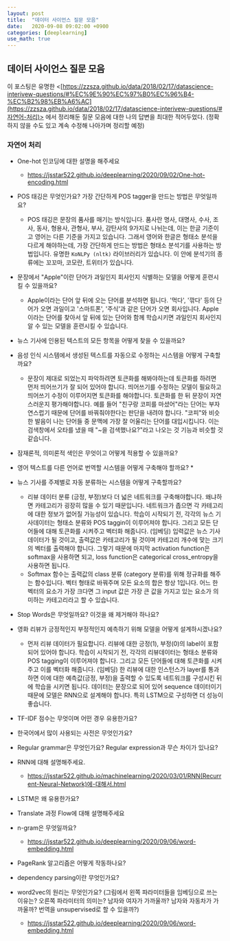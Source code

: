 ```yaml
---
layout: post
title:  "데이터 사이언스 질문 모음"
date:   2020-09-08 09:02:00 +0900
categories: [deeplearning]
use_math: true
---
```


## 데이터 사이언스 질문 모음

이 포스팅은 유명한 <[https://zzsza.github.io/data/2018/02/17/datascience-interivew-questions/#%EC%9E%90%EC%97%B0%EC%96%B4-%EC%B2%98%EB%A6%AC](https://zzsza.github.io/data/2018/02/17/datascience-interivew-questions/#자연어-처리)> 에서 정리해둔 질문 모음에 대한 나의 답변을 최대한 적어두었다. (정확하지 않을 수도 있고 계속 수정해 나아가며 정리할 예정)

### 자연어 처리

* One-hot 인코딩에 대한 설명을 해주세요
  * <https://jsstar522.github.io/deeplearning/2020/09/02/One-hot-encoding.html>

* POS 태깅은 무엇인가요? 가장 간단하게 POS tagger을 만드는 방법은 무엇일까요?
  * POS 태깅은 문장의 품사를 매기는 방식입니다. 품사란 명사, 대명사, 수사, 조사, 동사, 형용사, 관형사, 부사, 감탄사의 9가지로 나뉘는데, 이는 한글 기준이고 영어는 다른 기준을 가지고 있습니다. 그래서 영어와 한글은 형태소 분석을 다르게 해야하는데, 가장 간단하게 만드는 방법은 형태소 분석기를 사용하는 방법입니다. 유명한 `KoNLPy (nltk)` 라이브러리가 있습니다. 이 안에 분석기의 종류에는 꼬꼬마, 코모란, 트위터가 있습니다.
* 문장에서 "Apple"이란 단어가 과일인지 회사인지 식별하는 모델을 어떻게 훈련시킬 수 있을까요?
  * Apple이라는 단어 앞 뒤에 오는 단어를 분석하면 됩니다. '먹다', '깎다' 등의 단어가 오면 과일이고 '스마트폰', '주식'과 같은 단어가 오면 회사입니다. Apple 이라는 단어를 찾아서 앞 뒤에 있는 단어와 함께 학습시키면 과일인지 회사인지 알 수 있는 모델을 훈련시킬 수 있습니다.
* 뉴스 기사에 인용된 텍스트의 모든 항목을 어떻게 찾을 수 있을까요?
* 음성 인식 시스템에서 생성된 텍스트를 자동으로 수정하는 시스템을 어떻게 구축할까요?
  * 문장이 제대로 되었는지 파악하려면 토큰화를 해봐야하는데 토큰화를 하려면 먼저 띄어쓰기가 잘 되어 있어야 합니다. 띄어쓰기를 수정하는 모델이 필요하고 띄어쓰기 수정이 이루어지면 토큰화를 해야합니다. 토큰화를 한 뒤 문장이 자연스러운지 평가해야합니다. 예를 들어 "친구랑 코피를 마셨어"라는 단어는 부자연스럽기 때문에 단어를 바꿔줘야한다는 판단을 내려야 합니다. "코피"와 비슷한 발음이 나는 단어들 중 문맥에 가장 잘 어울리는 단어를 대입시킵니다. 이는 검색창에서 오타를 냈을 때 "~을 검색했나요?"라고 나오는 것 기능과 비슷할 것 같습니다.
* 잠재론적, 의미론적 색인은 무엇이고 어떻게 적용할 수 있을까요?
* 영어 텍스트를 다른 언어로 번역할 시스템을 어떻게 구축해야 할까요?
  * 
* 뉴스 기사를 주제별로 자동 분류하는 시스템을 어떻게 구축할까요?
  * 리뷰 데이터 분류 (긍정, 부정)보다 더 넓은 네트워크를 구축해야합니다. 왜냐하면 카테고리가 굉장히 많을 수 있기 때문입니다. 네트워크가 좁으면 각 카테고리에 대한 정보가 없어질 가능성이 있습니다. 학습이 시작되기 전, 각각의 뉴스 기사데이터는 형태소 분류와 POS taggin이 이루어져야 합니다. 그리고 모든 단어들에 대해 토큰화를 시켜주고 벡터화 해줍니다. (임베딩) 입력값은 뉴스 기사 데이터가 될 것이고, 출력값은 카테고리가 될 것이며 카테고리 개수에 맞는 크기의 벡터를 출력해야 합니다. 그렇기 때문에 마지막 activation function은 softmax을 사용하면 되고, loss function은 categorical cross_entropy을 사용하면 됩니다.
  * Softmax 함수는 출력값의 class 분류 (category 분류)를 위해 정규화를 해주는 함수입니다. 벡터 형태로 바꿔주며 모든 요소의 합은 항상 1입니다. 어느 한 벡터의 요소가 가장 크다면 그 input 값은 가장 큰 값을 가지고 있는 요소가 의미하는 카테고리라고 할 수 있습니다.
* Stop Words은 무엇일까요? 이것을 왜 제거해야 하나요?
* 영화 리뷰가 긍정적인지 부정적인지 예측하기 위해 모델을 어떻게 설계하시겠나요?
  * 먼저 리뷰 데이터가 필요합니다. 리뷰에 대한 긍정(1), 부정(0)의 label이 포함되어 있어야 합니다. 학습이 시작되기 전, 각각의 리뷰데이터는 형태소 분류와 POS tagging이 이루어져야 합니다. 그리고 모든 단어들에 대해 토큰화를 시켜주고 이를 벡터화 해줍니다. (임베딩) 한 리뷰에 대한 인스턴스가 layer를 통과하면 이에 대한 예측값(긍정, 부정)을 출력할 수 있도록 네트워크를 구성시킨 뒤에 학습을 시키면 됩니다. 데이터는 문장으로 되어 있어 sequence 데이터이기 때문에 모델은 RNN으로 설계해야 합니다. 특히 LSTM으로 구성하면 더 성능이 좋습니다.
* TF-IDF 점수는 무엇이며 어떤 경우 유용한가요?
* 한국어에서 많이 사용되는 사전은 무엇인가요?
* Regular grammar은 무엇인가요? Regular expression과 무슨 차이가 있나요?
* RNN에 대해 설명해주세요.
  * <https://jsstar522.github.io/machinelearning/2020/03/01/RNN(Recurrent-Neural-Network)에-대해서.html>
* LSTM은 왜 유용한가요?
* Translate 과정 Flow에 대해 설명해주세요
* n-gram은 무엇일까요?
  * <https://jsstar522.github.io/deeplearning/2020/09/06/word-embedding.html>
* PageRank 알고리즘은 어떻게 작동하나요?
* dependency parsing이란 무엇인가요?
* word2vec의 원리는 무엇인가요? (그림에서 왼쪽 파라미터들을 임베딩으로 쓰는 이유는? 오른쪽 파라미터의 의미는? 남자와 여자가 가까울까? 남자와 자동차가 가까울까? 번역을 unsupervised로 할 수 있을까?)
  * <https://jsstar522.github.io/deeplearning/2020/09/06/word-embedding.html>